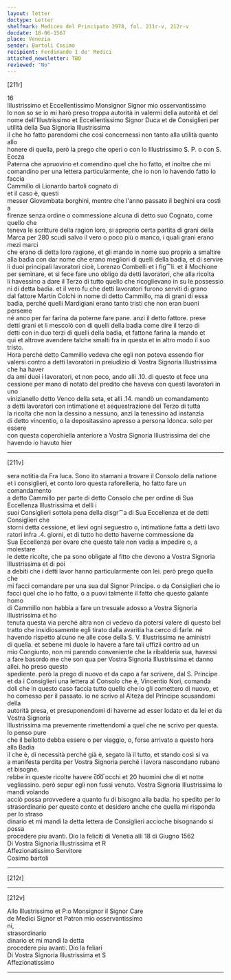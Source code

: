 ```yaml
---
layout: letter
doctype: Letter
shelfmark: Mediceo del Principato 2978, fol. 211r-v, 212r-v
docdate: 18-06-1567
place: Venezia
sender: Bartoli Cosimo
recipient: Ferdinando I de' Medici
attached_newsletter: TBD
reviewed: "No"
---
```


[211r]  
  
  
16  
Illustrissimo et Eccellentissimo Monsignor Signor mio osservantissimo  
Io non so se io mi harò preso troppa autorità in valermi della autorità et del  
nome dell'Illustrissimo et Eccellentissimo Signor Duca et de Consiglieri per utilità della Sua Signoria Illustrissima  
il che ho fatto parendomi che così concernessi non tanto alla utilità quanto allo  
honere di quella, però la prego che operi o con lo Illustrissimo S. P. o con S. Eccza  
Paterna che apruovino et comendino quel che ho fatto, et inoltre che mi  
comandino per una lettera particularmente, che io non lo havendo fatto lo faccia  
Cammillo di Lionardo bartoli cognato di  
et il caso è, questi  
messer Giovambata borghini, mentre che l'anno passato il beghini era costì a  
firenze senza ordine o commessione alcuna di detto suo Cognato, come quello che  
teneva le scritture della ragion loro, si aproprio certa partita di grani della  
Marca per 280 scudi salvo il vero o poco più o manco, i quali grani erano mezi marci  
che erano di detta loro ragione, et gli mando in nome suo proprio a smaltire  
alla badia con dar nome che erano megliori di quelli della badia, et di servire  
li duoi principali lavoratori cioè, Lorenzo Combelli et i fig⁀li. et il Mochione  
per seminare, et si fece fare uno obligo da detti lavoratori, che alla ricolta  
li havessino a dare il Terzo di tutto quello che ricoglievano in su le possessio  
ni di detta badia. et il vero fu che detti lavoratori furono serviti di grano  
dal fattore Martin Colchi in nome di detto Cammillo, ma di grani di essa  
badia, perché quelli Mardigiani erano tanto tristi che non eran buoni perseme  
né anco per far farina da poterne fare pane. anzi il detto fattore. prese  
detti grani et li mescolò con di quelli della badia come dire il terzo di  
detti con in duo terzi di quelli della badia, et fattone farina la mando et  
qui et altrove avendere talche smalti fra in questa et in altro modo il suo tristo.  
Hora perché detto Cammillo vedeva che egli non poteva essendo fior  
valersi contro a detti lavoratori in preiudizio di Vostra Signoria Illustrissima che ha haver  
da ami duoi i lavoratori, et non poco, ando alli .10. di questo et fece una  
cessione per mano di notato del predito che haveva con questi lavoratori in uno  
vinizianello detto Venco della seta, et alli .14. mandò un comandamento  
a detti lavoratori con intimatione et sequestrazione del Terzo di tutta  
la ricolta che non la dessino a nessuno, anzi la tenessino ad instanzia  
di detto vincentio, o la depositassino apresso a persona Idonca. solo per essere  
con questa coperchiella anteriore a Vostra Signoria Illustrissima del che havendo io havuto hier  
  
---  

[211v]  
  
  
sera notitia da Fra luca. Sono ito stamani a trovare il Consolo della natione  
et i consiglieri, et conto loro questa raforelleria, ho fatto fare un comandamento  
a detto Cammillo per parte di detto Consolo che per ordine di Sua Eccellenza Illustrissima et delli i  
suoi Consiglieri sottola pena della disgr⁀a di Sua Eccellenza et de detti Consiglieri che  
storni detta cessione, et lievi ogni seguestro o, intimatione fatta a detti lavo  
ratori infra .4. giorni, et di tutto ho detto haverne commessione da  
Sua Eccellenza per ovare che questo tale non vadia a impedire o, a molestare  
le dette ricolte, che pa sono obligate al fitto che devono a Vostra Signoria Illustrissima et di poi  
a debiti che i detti lavor hanno particularmente con lei. però prego quella che  
mi facci comandare per una sua dal Signor Principe. o da Consiglieri che io  
facci quel che io ho fatto, o a puovi talmente il fatto che questo galante homo  
di Cammillo non habbia a fare un tresuale adosso a Vostra Signoria Illustrissima et ho  
tenuta questa via perché altra non ci vedevo da potersi valere di questo bel  
tratto che insidiosamente egli tirato dalla avaritia ha cerco di farle. né  
havendo rispetto alcuno ne alle cose della S. V. Illustrissima ne aministri  
di quella. et sebene mi duole lo havere a fare tali uffizii contro ad un  
mio Congiunto, non mi parendo conveniente che la ribalderia sua, havessi  
a fare basordo me che son qua per Vostra Signoria Illustrissima et danno allei. ho preso questo  
spediente. però la prego di nuovo et da capo a far scrivere, dal S. Principe  
et da i Consiglieri una lettera al Consolo che è, Vincentio Nori, comanda  
doli che in questo caso faccia tutto quello che io gli comettero di nuovo, et  
ho comesso per il passato. io ne scrivo al Alteza del Principe scusandomi della  
autorità presa, et presuponendomi di haverne ad esser lodato et da lei et da Vostra Signoria  
Illustrissima ma prevemente rimettendomi a quel che ne scrivo per questa. Io penso pure  
che il bellotto debba essere o per viaggio, o, forse arrivato a questo hora alla Badia  
il che è, di necessità perché già è, segato là il tutto, et stando così si va  
a manifesta perdita per Vostra Signoria perché i lavora nascondano rubano et bisogne.  
rebbe in queste ricolte havere c̅0̅0̅ occhi et 20 huomini che dì et notte  
vegliassino. però sepur egli non fussi venuto. Vostra Signoria Illustrissima lo mandi volando  
acciò possa provvedere a quanto fu di bisogno alla badia. ho spedito per lo  
strasordinario per questo conto et desidero anche che quella mi risponda per lo straso  
dinario et mi mandi la detta lettera de Consiglieri accioche bisognando si possa  
procedere piu avanti. Dio la feliciti di Venetia alli 18 di Giugno 1562  
Di Vostra Signoria Illustrissima et R  
Affezionatissimo Servitore  
Cosimo bartoli  
  
---  

[212r]  
  
  
  
---  

[212v]  
  
  
Allo Illustrissimo et P:o Monsignor il Signor Care  
de Medici Signor et Patron mio osservantissimo  
ni,  
strasordinario  
dinario et mi mandi la detta  
procedere piu avanti. Dio la feliari  
Di Vostra Signoria Illustrissima et S  
Affezionatissimo  
  
---  

